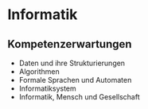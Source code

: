 # Informatik

## Kompetenzerwartungen

- Daten und ihre Strukturierungen
- Algorithmen
- Formale Sprachen und Automaten
- Informatiksystem
- Informatik, Mensch und Gesellschaft